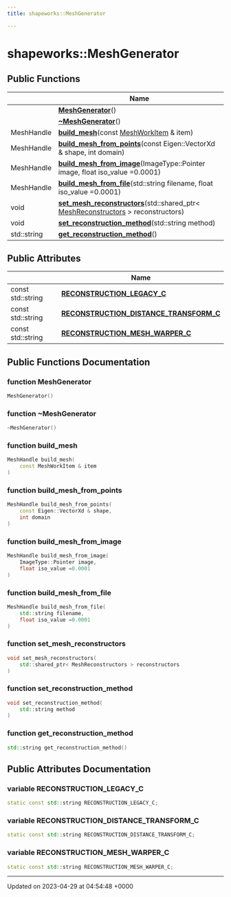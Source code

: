 ```yaml
---
title: shapeworks::MeshGenerator

---
```


# shapeworks::MeshGenerator





## Public Functions

|                | Name           |
| -------------- | -------------- |
| | **[MeshGenerator](../Classes/classshapeworks_1_1MeshGenerator.md#function-meshgenerator)**() |
| | **[~MeshGenerator](../Classes/classshapeworks_1_1MeshGenerator.md#function-~meshgenerator)**() |
| MeshHandle | **[build_mesh](../Classes/classshapeworks_1_1MeshGenerator.md#function-build-mesh)**(const [MeshWorkItem](../Classes/classshapeworks_1_1MeshWorkItem.md) & item) |
| MeshHandle | **[build_mesh_from_points](../Classes/classshapeworks_1_1MeshGenerator.md#function-build-mesh-from-points)**(const Eigen::VectorXd & shape, int domain) |
| MeshHandle | **[build_mesh_from_image](../Classes/classshapeworks_1_1MeshGenerator.md#function-build-mesh-from-image)**(ImageType::Pointer image, float iso_value =0.0001) |
| MeshHandle | **[build_mesh_from_file](../Classes/classshapeworks_1_1MeshGenerator.md#function-build-mesh-from-file)**(std::string filename, float iso_value =0.0001) |
| void | **[set_mesh_reconstructors](../Classes/classshapeworks_1_1MeshGenerator.md#function-set-mesh-reconstructors)**(std::shared_ptr< [MeshReconstructors](../Classes/classshapeworks_1_1MeshReconstructors.md) > reconstructors) |
| void | **[set_reconstruction_method](../Classes/classshapeworks_1_1MeshGenerator.md#function-set-reconstruction-method)**(std::string method) |
| std::string | **[get_reconstruction_method](../Classes/classshapeworks_1_1MeshGenerator.md#function-get-reconstruction-method)**() |

## Public Attributes

|                | Name           |
| -------------- | -------------- |
| const std::string | **[RECONSTRUCTION_LEGACY_C](../Classes/classshapeworks_1_1MeshGenerator.md#variable-reconstruction-legacy-c)**  |
| const std::string | **[RECONSTRUCTION_DISTANCE_TRANSFORM_C](../Classes/classshapeworks_1_1MeshGenerator.md#variable-reconstruction-distance-transform-c)**  |
| const std::string | **[RECONSTRUCTION_MESH_WARPER_C](../Classes/classshapeworks_1_1MeshGenerator.md#variable-reconstruction-mesh-warper-c)**  |

## Public Functions Documentation

### function MeshGenerator

```cpp
MeshGenerator()
```


### function ~MeshGenerator

```cpp
~MeshGenerator()
```


### function build_mesh

```cpp
MeshHandle build_mesh(
    const MeshWorkItem & item
)
```


### function build_mesh_from_points

```cpp
MeshHandle build_mesh_from_points(
    const Eigen::VectorXd & shape,
    int domain
)
```


### function build_mesh_from_image

```cpp
MeshHandle build_mesh_from_image(
    ImageType::Pointer image,
    float iso_value =0.0001
)
```


### function build_mesh_from_file

```cpp
MeshHandle build_mesh_from_file(
    std::string filename,
    float iso_value =0.0001
)
```


### function set_mesh_reconstructors

```cpp
void set_mesh_reconstructors(
    std::shared_ptr< MeshReconstructors > reconstructors
)
```


### function set_reconstruction_method

```cpp
void set_reconstruction_method(
    std::string method
)
```


### function get_reconstruction_method

```cpp
std::string get_reconstruction_method()
```


## Public Attributes Documentation

### variable RECONSTRUCTION_LEGACY_C

```cpp
static const std::string RECONSTRUCTION_LEGACY_C;
```


### variable RECONSTRUCTION_DISTANCE_TRANSFORM_C

```cpp
static const std::string RECONSTRUCTION_DISTANCE_TRANSFORM_C;
```


### variable RECONSTRUCTION_MESH_WARPER_C

```cpp
static const std::string RECONSTRUCTION_MESH_WARPER_C;
```


-------------------------------

Updated on 2023-04-29 at 04:54:48 +0000